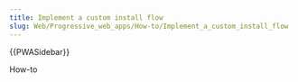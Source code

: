 ```yaml
---
title: Implement a custom install flow
slug: Web/Progressive_web_apps/How-to/Implement_a_custom_install_flow
---
```


{{PWASidebar}}

How-to
